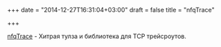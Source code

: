 +++
date = "2014-12-27T16:31:04+03:00"
draft = false
title = "nfqTrace"

+++

<p><a href="https://github.com/david415/ParasiticTraceroute">nfqTrace</a>&nbsp;- Хитрая тулза и библиотека для TCP трейсроутов.</p>

